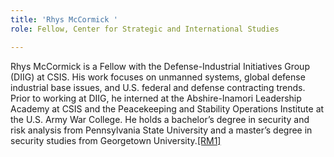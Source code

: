 ```yaml
---
title: 'Rhys McCormick '
role: Fellow, Center for Strategic and International Studies

---
```

Rhys McCormick is a Fellow with the Defense-Industrial Initiatives Group (DIIG) at CSIS. His work focuses on unmanned systems, global defense industrial base issues, and U.S. federal and defense contracting trends. Prior to working at DIIG, he interned at the Abshire-Inamori Leadership Academy at CSIS and the Peacekeeping and Stability Operations Institute at the U.S. Army War College. He holds a bachelor’s degree in security and risk analysis from Pennsylvania State University and a master’s degree in security studies from Georgetown University.[\[RM1\]](https://mail.google.com/mail/u/0/#m_-7997599195320314823__msocom_1)